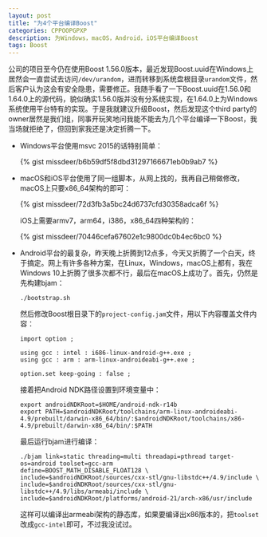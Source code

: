 ```yaml
---
layout: post
title: "为4个平台编译Boost"
categories: CPPOOPGPXP
description: 为Windows，macOS，Android，iOS平台编译Boost
tags: Boost
---
```


公司的项目至今仍在使用Boost 1.56.0版本，最近发现Boost.uuid在Windows上居然会一直尝试去访问`/dev/urandom`，进而转移到系统盘根目录`urandom`文件，然后客户认为这会有安全隐患，需要修正。我随手看了一下Boost.uuid在1.56.0和1.64.0上的源代码，貌似确实1.56.0版并没有分系统实现，在1.64.0上为Windows系统使用平台特有的实现。于是我就建议升级Boost，然后发现这个third party的owner居然是我们组，同事开玩笑地问我能不能去为几个平台编译一下Boost，我当场就拒绝了，但回到家我还是决定折腾一下。

* Windows平台使用msvc 2015的话特别简单：

  {% gist missdeer/b6b59df5f8dbd31297166671eb0b9ab7 %}

* macOS和iOS平台使用了同一组脚本，从网上找的，我再自己稍做修改，macOS上只要x86_64架构的即可：

  {% gist missdeer/72d3fb3a5bc24d6737cfd30358adca6f %}

  iOS上需要armv7，arm64，i386，x86_64四种架构的：

  {% gist missdeer/70446cefa67602e1c9800dc0b4ec6bc0 %}

* Android平台的最复杂，昨天晚上折腾到12点多，今天又折腾了一个白天，终于搞定。网上有许多各种方案，在Linux，Windows，macOS上都有，我在Windows 10上折腾了很多次都不行，最后在macOS上成功了。首先，仍然是先构建bjam：

  ```shell
  ./bootstrap.sh
  ```

  然后修改Boost根目录下的`project-config.jam`文件，用以下内容覆盖文件内容：

  ```
  import option ; 
    
  using gcc : intel : i686-linux-android-g++.exe ;
  using gcc : arm : arm-linux-androideabi-g++.exe ;
   
  option.set keep-going : false ; 
  ```

  接着把Android NDK路径设置到环境变量中：

  ```shell
  export androidNDKRoot=$HOME/android-ndk-r14b
  export PATH=$androidNDKRoot/toolchains/arm-linux-androideabi-4.9/prebuilt/darwin-x86_64/bin/:$androidNDKRoot/toolchains/x86-4.9/prebuilt/darwin-x86_64/bin/:$PATH
  ```

  最后运行bjam进行编译：

  ```shell
  ./bjam link=static threading=multi threadapi=pthread target-os=android toolset=gcc-arm 
  define=BOOST_MATH_DISABLE_FLOAT128 \
  include=$androidNDKRoot/sources/cxx-stl/gnu-libstdc++/4.9/include \
  include=$androidNDKRoot/sources/cxx-stl/gnu-libstdc++/4.9/libs/armeabi/include \
  include=$androidNDKRoot/platforms/android-21/arch-x86/usr/include
  ```

  这样可以编译出armeabi架构的静态库，如果要编译出x86版本的，把`toolset`改成`gcc-intel`即可，不过我没试过。